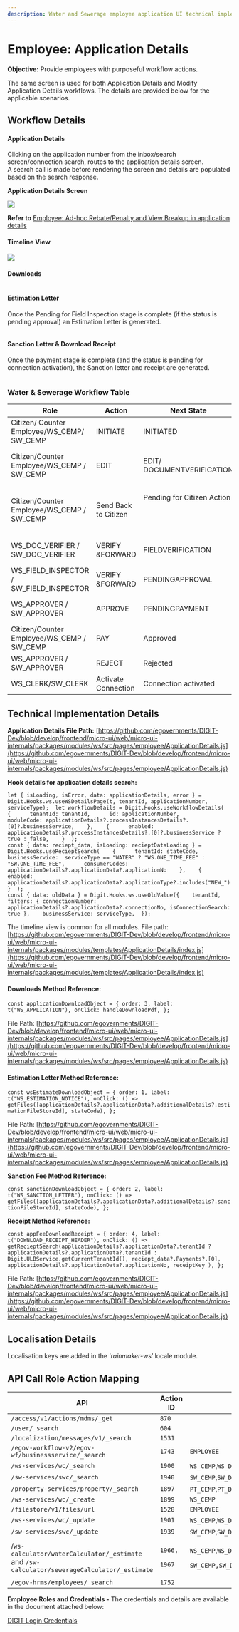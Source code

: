 ```yaml
---
description: Water and Sewerage employee application UI technical implementation doc
---
```


# Employee: Application Details

**Objective:** Provide employees with purposeful workflow actions.&#x20;

The same screen is used for both Application Details and Modify Application Details workflows. The details are provided below for the applicable scenarios.

## Workflow Details

#### **Application Details**

Clicking on the application number from the inbox/search screen/connection search, routes to the application details screen.\
A search call is made before rendering the screen and details are populated based on the search response.

**Application Details Screen**

![](<../../../../../.gitbook/assets/image (144).png>)

**Refer to** [Employee: Ad-hoc Rebate/Penalty and View Breakup in application details](employee-ad-hoc-rebate-penalty-and-view-breakup.md)

#### **Timeline View**

![](<../../../../../.gitbook/assets/image (75).png>)

#### **Downloads** <a href="#downloads" id="downloads"></a>

<figure><img src="../../../../../.gitbook/assets/image (55).png" alt=""><figcaption></figcaption></figure>

#### Estimation Letter

Once the Pending for Field Inspection stage is complete (if the status is pending approval) an Estimation Letter is generated.

<figure><img src="../../../../../.gitbook/assets/image (103).png" alt=""><figcaption></figcaption></figure>

#### Sanction Letter & Download Receipt

Once the payment stage is complete (and the status is pending for connection activation), the Sanction letter and receipt are generated.

<figure><img src="../../../../../.gitbook/assets/image (142).png" alt=""><figcaption></figcaption></figure>

### **Water & Sewerage Workflow Table**

| **Role**                                     | **Action**           | **Next State**                                   | **Status**                        |
| -------------------------------------------- | -------------------- | ------------------------------------------------ | --------------------------------- |
| Citizen/ Counter Employee/WS\_CEMP/ SW\_CEMP | INITIATE             | INITIATED                                        | INITIATED                         |
| Citizen/Counter Employee/WS\_CEMP / SW\_CEMP | EDIT                 | EDIT/ DOCUMENTVERIFICATION                       | Pending for Document Verification |
| Citizen/Counter Employee/WS\_CEMP / SW\_CEMP | Send Back to Citizen | <p>Pending for Citizen Action</p><p><br><br></p> | Pending for Citizen Action        |
| WS\_DOC\_VERIFIER / SW\_DOC\_VERIFIER        | VERIFY \&FORWARD     | FIELDVERIFICATION                                | Pending for Field Verification    |
| WS\_FIELD\_INSPECTOR / SW\_FIELD\_INSPECTOR  | VERIFY \&FORWARD     | PENDINGAPPROVAL                                  | Pending for APproval              |
| WS\_APPROVER / SW\_APPROVER                  | APPROVE              | PENDINGPAYMENT                                   | Pending for Payment               |
| Citizen/Counter Employee/WS\_CEMP / SW\_CEMP | PAY                  | Approved                                         | <p>Approved</p><p> </p>           |
| WS\_APPROVER / SW\_APPROVER                  | REJECT               | Rejected                                         | Rejected                          |
| WS\_CLERK/SW\_CLERK                          | Activate Connection  | Connection activated                             | Connection activated              |

## **Technical Implementation Details**

**Application Details File Path:** [https://github.com/egovernments/DIGIT-Dev/blob/develop/frontend/micro-ui/web/micro-ui-internals/packages/modules/ws/src/pages/employee/ApplicationDetails.js](https://github.com/egovernments/DIGIT-Dev/blob/develop/frontend/micro-ui/web/micro-ui-internals/packages/modules/ws/src/pages/employee/ApplicationDetails.js)

**Hook details for application details search:**

```
let { isLoading, isError, data: applicationDetails, error } = Digit.Hooks.ws.useWSDetailsPage(t, tenantId, applicationNumber, serviceType);  let workflowDetails = Digit.Hooks.useWorkflowDetails(    {      tenantId: tenantId,      id: applicationNumber,      moduleCode: applicationDetails?.processInstancesDetails?.[0]?.businessService,    },    {      enabled: applicationDetails?.processInstancesDetails?.[0]?.businessService ? true : false,    }  );
const { data: reciept_data, isLoading: recieptDataLoading } = Digit.Hooks.useRecieptSearch(    {      tenantId: stateCode,      businessService:  serviceType == "WATER" ? "WS.ONE_TIME_FEE" : "SW.ONE_TIME_FEE",      consumerCodes: applicationDetails?.applicationData?.applicationNo    },    {      enabled: applicationDetails?.applicationData?.applicationType?.includes("NEW_")    }  );
const { data: oldData } = Digit.Hooks.ws.useOldValue({    tenantId,    filters: { connectionNumber: applicationDetails?.applicationData?.connectionNo, isConnectionSearch: true },    businessService: serviceType,  });
```

The timeline view is common for all modules. File path: [https://github.com/egovernments/DIGIT-Dev/blob/develop/frontend/micro-ui/web/micro-ui-internals/packages/modules/templates/ApplicationDetails/index.js](https://github.com/egovernments/DIGIT-Dev/blob/develop/frontend/micro-ui/web/micro-ui-internals/packages/modules/templates/ApplicationDetails/index.js)

#### Downloads Method Reference:

`const applicationDownloadObject = { order: 3, label: t("WS_APPLICATION"), onClick: handleDownloadPdf, };`&#x20;

File Path: [https://github.com/egovernments/DIGIT-Dev/blob/develop/frontend/micro-ui/web/micro-ui-internals/packages/modules/ws/src/pages/employee/ApplicationDetails.js](https://github.com/egovernments/DIGIT-Dev/blob/develop/frontend/micro-ui/web/micro-ui-internals/packages/modules/ws/src/pages/employee/ApplicationDetails.js)

#### Estimation Letter Method Reference:

`const wsEstimateDownloadObject = { order: 1, label: t("WS_ESTIMATION_NOTICE"), onClick: () => getFiles([applicationDetails?.applicationData?.additionalDetails?.estimationFileStoreId], stateCode), };`

File Path: [https://github.com/egovernments/DIGIT-Dev/blob/develop/frontend/micro-ui/web/micro-ui-internals/packages/modules/ws/src/pages/employee/ApplicationDetails.js](https://github.com/egovernments/DIGIT-Dev/blob/develop/frontend/micro-ui/web/micro-ui-internals/packages/modules/ws/src/pages/employee/ApplicationDetails.js)

**Sanction Fee Method Reference:**

`const sanctionDownloadObject = { order: 2, label: t("WS_SANCTION_LETTER"), onClick: () => getFiles([applicationDetails?.applicationData?.additionalDetails?.sanctionFileStoreId], stateCode), };`

**Receipt Method Reference:**

`const appFeeDownloadReceipt = { order: 4, label: t("DOWNLOAD_RECEIPT_HEADER"), onClick: () => getRecieptSearch(applicationDetails?.applicationData?.tenantId ? applicationDetails?.applicationData?.tenantId : Digit.ULBService.getCurrentTenantId(), reciept_data?.Payments?.[0], applicationDetails?.applicationData?.applicationNo, receiptKey ), };`&#x20;

File Path: [https://github.com/egovernments/DIGIT-Dev/blob/develop/frontend/micro-ui/web/micro-ui-internals/packages/modules/ws/src/pages/employee/ApplicationDetails.js](https://github.com/egovernments/DIGIT-Dev/blob/develop/frontend/micro-ui/web/micro-ui-internals/packages/modules/ws/src/pages/employee/ApplicationDetails.js)

## **Localisation Details**

Localisation keys are added in the ‘_rainmaker-ws_’ locale module.

## **API Call Role Action Mapping**

| API                                                                                          | Action ID                                         | Roles                                                                                                                                                                                                          |
| -------------------------------------------------------------------------------------------- | ------------------------------------------------- | -------------------------------------------------------------------------------------------------------------------------------------------------------------------------------------------------------------- |
| `/access/v1/actions/mdms/_get`                                                               | `870`                                             |                                                                                                                                                                                                                |
| `/user/_search`                                                                              | `604`                                             |                                                                                                                                                                                                                |
| `/localization/messages/v1/_search`                                                          | `1531`                                            |                                                                                                                                                                                                                |
| `/egov-workflow-v2/egov-wf/businessservice/_search`                                          | `1743`                                            | `EMPLOYEE`                                                                                                                                                                                                     |
| `/ws-services/wc/_search`                                                                    | `1900`                                            | `WS_CEMP`,`WS_DOC_VERIFIER`,`WS_FIELD_INSPECTOR`,`WS_APPROVER`,`WS_CLERK`                                                                                                                                      |
| `/sw-services/swc/_search`                                                                   | `1940`                                            | `SW_CEMP`,`SW_DOC_VERIFIER`,`SW_FIELD_INSPECTOR`,`SW_CLERK`                                                                                                                                                    |
| `/property-services/property/_search`                                                        | `1897`                                            | `PT_CEMP`,`PT_DOC_VERIFIER`,`PT_FIELD_INSPECTOR`,`PT_APPROVER`                                                                                                                                                 |
| `/ws-services/wc/_create`                                                                    | `1899`                                            | `WS_CEMP`                                                                                                                                                                                                      |
| `/filestore/v1/files/url`                                                                    | `1528`                                            | `EMPLOYEE`                                                                                                                                                                                                     |
| `/ws-services/wc/_update`                                                                    | `1901`                                            | `WS_CEMP`,`WS_DOC_VERIFIER`,`WS_FIELD_INSPECTOR`,`WS_APPROVER`,`WS_CLERK`                                                                                                                                      |
| `/sw-services/swc/_update`                                                                   | `1939`                                            | `SW_CEMP`,`SW_DOC_VERIFIER`,`SW_FIELD_INSPECTOR`,`SW_CLERK`                                                                                                                                                    |
| /`ws-calculator/waterCalculator/_estimate` and `/sw-calculator/sewerageCalculator/_estimate` | <p><code>1966,</code></p><p><code>1967</code></p> | <p><code>WS_CEMP</code>,<code>WS_DOC_VERIFIER</code>,<code>WS_FIELD_INSPECTOR</code>,<code>WS_APPROVER</code>,<code>WS_CLERK</code></p><p><code>SW_CEMP,SW_DOC_VERIFIER,SW_FIELD_INSPECTOR,SW_CLERK</code></p> |
| `/egov-hrms/employees/_search`                                                               | `1752`                                            |                                                                                                                                                                                                                |

&#x20;**Employee Roles and Credentials -** The credentials and details are available in the document attached below:

[<img src="https://developers.google.com/drive/images/drive_icon.png" alt="" data-size="line">DIGIT Login Credentials](https://docs.google.com/spreadsheets/d/15p6dmlVUXvopvzyyG06ty2rxtffSMQxN5F2l2FSWoFA/edit#gid=0)

